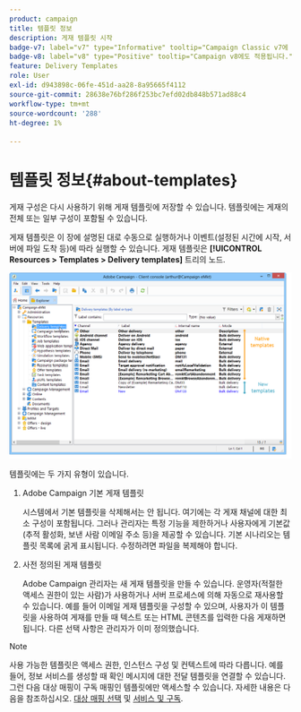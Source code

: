 ```yaml
---
product: campaign
title: 템플릿 정보
description: 게재 템플릿 시작
badge-v7: label="v7" type="Informative" tooltip="Campaign Classic v7에 적용"
badge-v8: label="v8" type="Positive" tooltip="Campaign v8에도 적용됩니다."
feature: Delivery Templates
role: User
exl-id: d943898c-06fe-451d-aa28-8a95665f4112
source-git-commit: 28638e76bf286f253bc7efd02db848b571ad88c4
workflow-type: tm+mt
source-wordcount: '288'
ht-degree: 1%

---
```


# 템플릿 정보{#about-templates}

게재 구성은 다시 사용하기 위해 게재 템플릿에 저장할 수 있습니다. 템플릿에는 게재의 전체 또는 일부 구성이 포함될 수 있습니다.

게재 템플릿은 이 장에 설명된 대로 수동으로 실행하거나 이벤트(설정된 시간에 시작, 서버에 파일 도착 등)에 따라 실행할 수 있습니다. 게재 템플릿은 **[!UICONTROL Resources > Templates > Delivery templates]** 트리의 노드.

![](assets/s_user_template_list.png)

템플릿에는 두 가지 유형이 있습니다.

1. Adobe Campaign 기본 게재 템플릿

   시스템에서 기본 템플릿을 삭제해서는 안 됩니다. 여기에는 각 게재 채널에 대한 최소 구성이 포함됩니다. 그러나 관리자는 특정 기능을 제한하거나 사용자에게 기본값(추적 활성화, 보낸 사람 이메일 주소 등)을 제공할 수 있습니다. 기본 시나리오는 템플릿 목록에 굵게 표시됩니다. 수정하려면 파일을 복제해야 합니다.

1. 사전 정의된 게재 템플릿

   Adobe Campaign 관리자는 새 게재 템플릿을 만들 수 있습니다. 운영자(적절한 액세스 권한이 있는 사람)가 사용하거나 서버 프로세스에 의해 자동으로 재사용할 수 있습니다. 예를 들어 이메일 게재 템플릿을 구성할 수 있으며, 사용자가 이 템플릿을 사용하여 게재를 만들 때 텍스트 또는 HTML 콘텐츠를 입력한 다음 게재하면 됩니다. 다른 선택 사항은 관리자가 이미 정의했습니다.

>[!NOTE]
>
>사용 가능한 템플릿은 액세스 권한, 인스턴스 구성 및 컨텍스트에 따라 다릅니다. 예를 들어, 정보 서비스를 생성할 때 확인 메시지에 대한 전달 템플릿을 연결할 수 있습니다. 그런 다음 대상 매핑이 구독 매핑인 템플릿에만 액세스할 수 있습니다. 자세한 내용은 다음을 참조하십시오. [대상 매핑 선택](selecting-a-target-mapping.md) 및 [서비스 및 구독](about-services-and-subscriptions.md).
